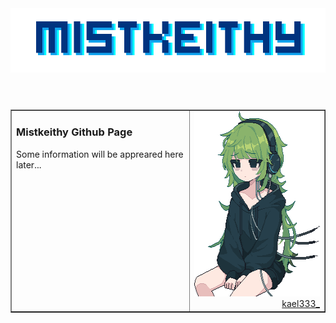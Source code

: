 <header>
  <img src="https://raw.githubusercontent.com/Mistkeithy/Mistkeithy/main/mistkeithy_github.png" alt="Mistkeithy"/>
</header>
<section>
<table width="100%" border="1">
  <tr>
    <td width="400px" align="left" valign="top">
      <h3>Mistkeithy Github Page</h3>
      <p>Some information will be appreared here later...</p>
    </td>
    <td width="300px" align="right">
      <img width="229px" height="296px" src="https://raw.githubusercontent.com/Mistkeithy/Mistkeithy/main/kael_2x.png" alt="Author: kael333_"/>
      <a href="https://twitter.com/kael333_">kael333_</a>
    </td>
  </tr>
</table>
</section>
